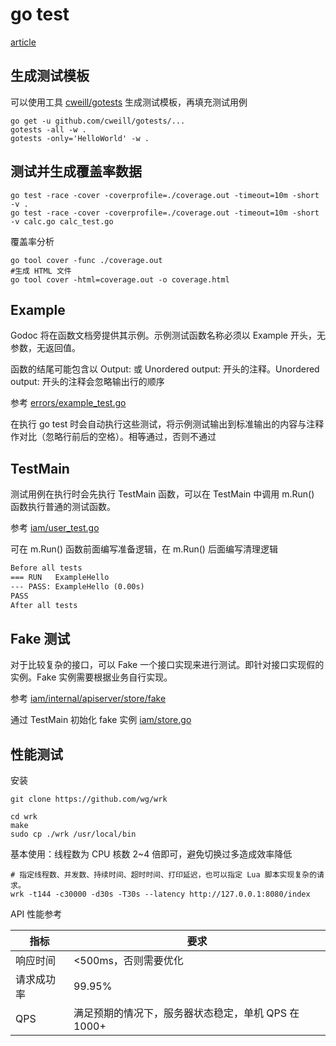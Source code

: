 # go test

[article](https://geektutu.com/post/quick-go-test.html)

## 生成测试模板

可以使用工具 [cweill/gotests](https://github.com/cweill/gotests) 生成测试模板，再填充测试用例

```shell
go get -u github.com/cweill/gotests/...
gotests -all -w .
gotests -only='HelloWorld' -w .
```

## 测试并生成覆盖率数据

```shell
go test -race -cover -coverprofile=./coverage.out -timeout=10m -short -v .
go test -race -cover -coverprofile=./coverage.out -timeout=10m -short -v calc.go calc_test.go
```

覆盖率分析

```shell
go tool cover -func ./coverage.out
#生成 HTML 文件
go tool cover -html=coverage.out -o coverage.html
```

## Example

Godoc 将在函数文档旁提供其示例。示例测试函数名称必须以 Example 开头，无参数，无返回值。

函数的结尾可能包含以 Output: 或 Unordered output: 开头的注释。Unordered output: 开头的注释会忽略输出行的顺序

参考 [errors/example_test.go](https://github.com/marmotedu/errors/blob/v1.0.2/example_test.go)

在执行 go test 时会自动执行这些测试，将示例测试输出到标准输出的内容与注释作对比（忽略行前后的空格）。相等通过，否则不通过

## TestMain

测试用例在执行时会先执行 TestMain 函数，可以在 TestMain 中调用 m.Run() 函数执行普通的测试函数。

参考 [iam/user_test.go](https://github.com/marmotedu/iam/blob/v1.0.8/internal/apiserver/service/v1/user_test.go)

可在 m.Run() 函数前面编写准备逻辑，在 m.Run() 后面编写清理逻辑

```txt
Before all tests
=== RUN   ExampleHello
--- PASS: ExampleHello (0.00s)
PASS
After all tests
```

## Fake 测试

对于比较复杂的接口，可以 Fake 一个接口实现来进行测试。即针对接口实现假的实例。Fake 实例需要根据业务自行实现。

参考 [iam/internal/apiserver/store/fake](https://github.com/marmotedu/iam/tree/v1.0.8/internal/apiserver/store/fake) 

通过 TestMain 初始化 fake 实例 [iam/store.go](https://github.com/marmotedu/iam/blob/v1.0.8/internal/apiserver/store/store.go#L12-L17)

## 性能测试

安装

```shell
git clone https://github.com/wg/wrk

cd wrk
make
sudo cp ./wrk /usr/local/bin
```

基本使用：线程数为 CPU 核数 2~4 倍即可，避免切换过多造成效率降低

```shell
# 指定线程数、并发数、持续时间、超时时间、打印延迟，也可以指定 Lua 脚本实现复杂的请求。
wrk -t144 -c30000 -d30s -T30s --latency http://127.0.0.1:8080/index
```

API 性能参考

| 指标      | 要求                              |
|----------|---------------------------------|
| 响应时间   | <500ms，否则需要优化                   |
| 请求成功率 | 99.95%                          |
| QPS      | 满足预期的情况下，服务器状态稳定，单机 QPS 在 1000+ |
